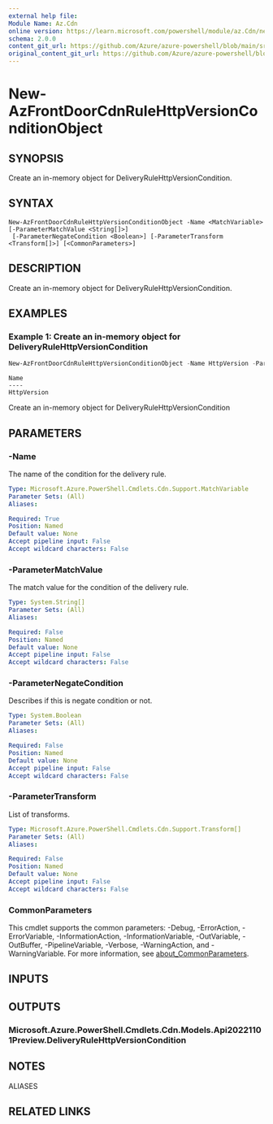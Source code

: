 ```yaml
---
external help file: 
Module Name: Az.Cdn
online version: https://learn.microsoft.com/powershell/module/az.Cdn/new-AzFrontDoorCdnRuleHttpVersionConditionObject
schema: 2.0.0
content_git_url: https://github.com/Azure/azure-powershell/blob/main/src/Cdn/help/New-AzFrontDoorCdnRuleHttpVersionConditionObject.md
original_content_git_url: https://github.com/Azure/azure-powershell/blob/main/src/Cdn/help/New-AzFrontDoorCdnRuleHttpVersionConditionObject.md
---
```


# New-AzFrontDoorCdnRuleHttpVersionConditionObject

## SYNOPSIS
Create an in-memory object for DeliveryRuleHttpVersionCondition.

## SYNTAX

```
New-AzFrontDoorCdnRuleHttpVersionConditionObject -Name <MatchVariable> [-ParameterMatchValue <String[]>]
 [-ParameterNegateCondition <Boolean>] [-ParameterTransform <Transform[]>] [<CommonParameters>]
```

## DESCRIPTION
Create an in-memory object for DeliveryRuleHttpVersionCondition.

## EXAMPLES

### Example 1: Create an in-memory object for DeliveryRuleHttpVersionCondition
```powershell
New-AzFrontDoorCdnRuleHttpVersionConditionObject -Name HttpVersion -ParameterMatchValue 2.0
```

```output
Name
----
HttpVersion
```

Create an in-memory object for DeliveryRuleHttpVersionCondition

## PARAMETERS

### -Name
The name of the condition for the delivery rule.

```yaml
Type: Microsoft.Azure.PowerShell.Cmdlets.Cdn.Support.MatchVariable
Parameter Sets: (All)
Aliases:

Required: True
Position: Named
Default value: None
Accept pipeline input: False
Accept wildcard characters: False
```

### -ParameterMatchValue
The match value for the condition of the delivery rule.

```yaml
Type: System.String[]
Parameter Sets: (All)
Aliases:

Required: False
Position: Named
Default value: None
Accept pipeline input: False
Accept wildcard characters: False
```

### -ParameterNegateCondition
Describes if this is negate condition or not.

```yaml
Type: System.Boolean
Parameter Sets: (All)
Aliases:

Required: False
Position: Named
Default value: None
Accept pipeline input: False
Accept wildcard characters: False
```

### -ParameterTransform
List of transforms.

```yaml
Type: Microsoft.Azure.PowerShell.Cmdlets.Cdn.Support.Transform[]
Parameter Sets: (All)
Aliases:

Required: False
Position: Named
Default value: None
Accept pipeline input: False
Accept wildcard characters: False
```

### CommonParameters
This cmdlet supports the common parameters: -Debug, -ErrorAction, -ErrorVariable, -InformationAction, -InformationVariable, -OutVariable, -OutBuffer, -PipelineVariable, -Verbose, -WarningAction, and -WarningVariable. For more information, see [about_CommonParameters](http://go.microsoft.com/fwlink/?LinkID=113216).

## INPUTS

## OUTPUTS

### Microsoft.Azure.PowerShell.Cmdlets.Cdn.Models.Api20221101Preview.DeliveryRuleHttpVersionCondition

## NOTES

ALIASES

## RELATED LINKS

